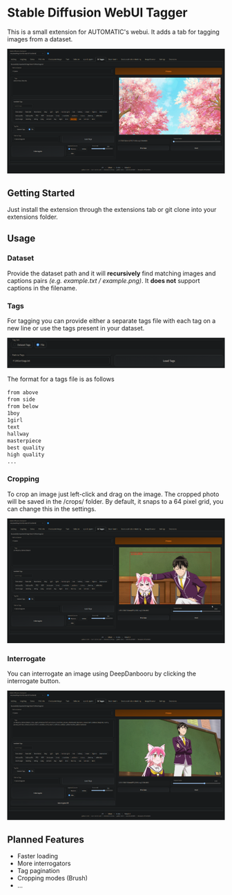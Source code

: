 # Stable Diffusion WebUI Tagger

This is a small extension for AUTOMATIC's webui. It adds a tab for tagging images from a dataset.

![Screenshot of user interface](resources/showcase/screenshot-1.png)

## Getting Started

Just install the extension through the extensions tab or git clone into your extensions folder.

## Usage

### Dataset

Provide the dataset path and it will **recursively** find matching images and captions pairs *(e.g. example.txt / example.png)*. 
It **does not** support captions in the filename.

### Tags

For tagging you can provide either a separate tags file with each tag on a new line or use the tags present in your dataset.

![Screenshot of cropping](resources/showcase/screenshot-4.png)

The format for a tags file is as follows

```
from above
from side
from below
1boy
1girl
text
hallway
masterpiece
best quality
high quality
...
```

### Cropping

To crop an image just left-click and drag on the image. The cropped photo will be saved in
the /crops/ folder. By default, it snaps to a 64 pixel grid, you can change this in the settings.

![Screenshot of cropping](resources/showcase/screenshot-2.png)

### Interrogate

You can interrogate an image using DeepDanbooru by clicking the interrogate button.

![Screenshot of interrogate](resources/showcase/screenshot-3.png)

## Planned Features

- Faster loading
- More interrogators
- Tag pagination
- Cropping modes (Brush)
- ...
